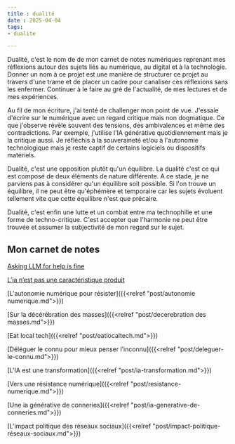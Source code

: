 ```yaml
---
title : dualité
date : 2025-04-04
tags: 
- dualite

---
```


Dualité, c'est le nom de de mon carnet de notes numériques reprenant mes réflexions autour des sujets liés au numérique, au digital et à la technologie.  Donner un nom à ce projet est une manière de structurer ce projet au travers d'une trame et de placer un cadre pour canaliser ces réflexions sans les enfermer. Continuer à le faire au gré de l'actualité, de mes lectures et de mes expériences. 

Au fil de mon écriture, j'ai tenté de challenger mon point de vue. J'essaie d'écrire sur le numérique avec un regard critique mais non dogmatique. Ce que j'observe révèle souvent des tensions, des ambivalences et même des contradictions. Par exemple, j'utilise l'IA générative quotidiennement mais je la critique aussi. Je réfléchis à la souveraineté et/ou à l'autonomie technologique mais je reste captif de certains logiciels ou dispositifs matériels. 

Dualité, c'est une opposition plutôt qu'un équilibre. La dualité c'est ce qui est composé de deux éléments de nature différente. A ce stade, je ne parviens pas à considérer qu'un équilibre soit possible. Si l'on trouve un équilibre, il ne peut être qu'éphémère et temporaire car les sujets évoluent tellement vite que cette équilibre n'est que précaire. 

Dualité, c'est enfin une lutte et un combat entre ma technophilie et une forme de techno-critique. C'est accepter que l'harmonie ne peut être trouvée et assumer la subjectivité de mon regard sur le sujet.

## Mon carnet de notes

[Asking LLM for help is fine]({{relref "post/asking llm.md")

[L’ia n’est pas une caractéristique produit]({{relref "post/ia pas une caracteristique.md")

[L'autonomie numérique pour résister]({{<relref "post/autonomie numerique.md">}})  

[Sur la décérébration des masses]({{<relref "post/decerebration des masses.md">}})  

[Eat local tech]({{<relref "post/eatlocaltech.md">}})  

[Déléguer le connu pour mieux penser l’inconnu]({{<relref "post/deleguer-le-connu.md">}}) 

[L'IA est une transformation]({{<relref "post/ia-transformation.md">}}) 

[Vers une résistance numérique]({{<relref "post/resistance-numerique.md">}})

[Une ia générative de conneries]({{<relref "post/ia-generative-de-conneries.md">}}) 

[L'impact politique des réseaux sociaux]({{<relref "post/impact-politique-réseaux-sociaux.md">}})

